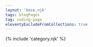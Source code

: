 ```yaml
---
layout: 'base.njk'
tags: blogPages
tag: coding-page
eleventyExcludeFromCollections: true
---
```

{% include 'category.njk' %}